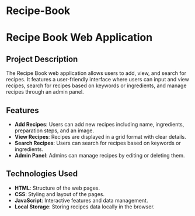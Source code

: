 # Recipe-Book

# Recipe Book Web Application

## Project Description

The Recipe Book web application allows users to add, view, and search for recipes. It features a user-friendly interface where users can input and view recipes, search for recipes based on keywords or ingredients, and manage recipes through an admin panel.

## Features

- **Add Recipes**: Users can add new recipes including name, ingredients, preparation steps, and an image.
- **View Recipes**: Recipes are displayed in a grid format with clear details.
- **Search Recipes**: Users can search for recipes based on keywords or ingredients.
- **Admin Panel**: Admins can manage recipes by editing or deleting them.

## Technologies Used

- **HTML**: Structure of the web pages.
- **CSS**: Styling and layout of the pages.
- **JavaScript**: Interactive features and data management.
- **Local Storage**: Storing recipes data locally in the browser.
